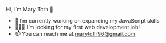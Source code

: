Hi, I’m Mary Toth 👋 
<!-- - 👀 I’m interested in ... -->
- 🌱 I’m currently working on expanding my JavaScript skills
- 👩🏼‍💻 I’m looking for my first web development job!
- 📫 You can reach me at marytoth96@gmail.com

<!---
mary-toth/mary-toth is a ✨ special ✨ repository because its `README.md` (this file) appears on your GitHub profile.
You can click the Preview link to take a look at your changes.
--->
